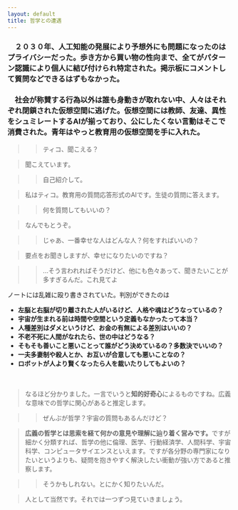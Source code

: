 ```yaml
---
layout: default
title: 哲学との遭遇
---
```

### 　２０３０年、人工知能の発展により予想外にも問題になったのはプライバシーだった。歩き方から買い物の性向まで、全てがパターン認識により個人に結び付けられ特定された。掲示板にコメントして質問などできるはずもなかった。
### 　社会が称賛する行為以外は誰も身動きが取れない中、人々はそれぞれ閉鎖された仮想空間に逃げた。仮想空間には教師、友達、異性をシュミレートするAIが揃っており、公にしたくない言動はそこで消費された。青年はやっと教育用の仮想空間を手に入れた。

>> ティコ、聞こえる？  

> 聞こえています。  

>> 自己紹介して。  

> 私はティコ。教育用の質問応答形式のAIです。生徒の質問に答えます。  

>> 何を質問してもいいの？  

> なんでもとうぞ。  

>> じゃあ、一番幸せな人はどんな人？何をすればいいの？  

> 要点をお聞きしますが、幸せになりたいのですね？  

>> ...そう言われればそうだけど、他にも色々あって、聞きたいことが多すぎるんだ。これ見てよ  

ノートには乱雑に殴り書きされていた。判別ができたのは  

+ **左脳と右脳が切り離された人がいるけど、人格や魂はどうなっているの？**
+ **宇宙が生まれる前は時間や空間という定義もなかったって本当？**
+ **人種差別はダメというけど、お金の有無による差別はいいの？**
+ **不老不死に人間がなれたら、世の中はどうなる？**
+ **そもそも善いこと悪いことって誰がどう決めているの？多数決でいいの？**
+ **一夫多妻制や殺人とか、お互いが合意しても悪いことなの？**
+ **ロボットが人より賢くなったら人を裁いたりしてもよいの？**

　

> なるほど分かりました。一言でいうと<b>知的好奇心</b>によるものですね。広義な意味での哲学に関心があると推定します。  

>> ぜんぶが哲学？宇宙の質問もあるんだけど？  

> <b>広義の哲学とは思索を経て何かの意見や理解に辿り着く営みです。</b>ですが細かく分類すれば、哲学の他に倫理、医学、行動経済学、人間科学、宇宙科学、コンピュータサイエンスといえます。ですが各分野の専門家になりたいというよりも、疑問を抱きやすく解決したい衝動が強い方であると推察します。  

>> そうかもしれない。とにかく知りたいんだ。  

> 人として当然です。それでは一つずつ見ていきましょう。  
